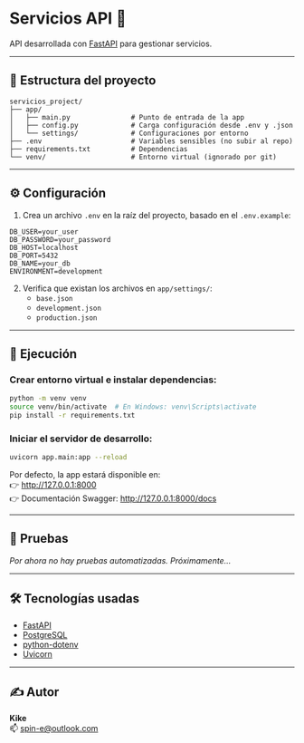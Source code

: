 
# Servicios API 🚀

API desarrollada con [FastAPI](https://fastapi.tiangolo.com/) para gestionar servicios.

---

## 🧱 Estructura del proyecto

```
servicios_project/
├── app/
│   ├── main.py               # Punto de entrada de la app
│   ├── config.py             # Carga configuración desde .env y .json
│   └── settings/             # Configuraciones por entorno
├── .env                      # Variables sensibles (no subir al repo)
├── requirements.txt          # Dependencias
└── venv/                     # Entorno virtual (ignorado por git)
```

---

## ⚙️ Configuración

1. Crea un archivo `.env` en la raíz del proyecto, basado en el `.env.example`:

```
DB_USER=your_user
DB_PASSWORD=your_password
DB_HOST=localhost
DB_PORT=5432
DB_NAME=your_db
ENVIRONMENT=development
```

2. Verifica que existan los archivos en `app/settings/`:
   - `base.json`
   - `development.json`
   - `production.json`

---

## 🚀 Ejecución

### Crear entorno virtual e instalar dependencias:

```bash
python -m venv venv
source venv/bin/activate  # En Windows: venv\Scripts\activate
pip install -r requirements.txt
```

### Iniciar el servidor de desarrollo:

```bash
uvicorn app.main:app --reload
```

Por defecto, la app estará disponible en:  
👉 http://127.0.0.1:8000  
👉 Documentación Swagger: http://127.0.0.1:8000/docs

---

## 🧪 Pruebas

*Por ahora no hay pruebas automatizadas. Próximamente...*

---

## 🛠 Tecnologías usadas

- [FastAPI](https://fastapi.tiangolo.com/)
- [PostgreSQL](https://www.postgresql.org/)
- [python-dotenv](https://pypi.org/project/python-dotenv/)
- [Uvicorn](https://www.uvicorn.org/)

---

## ✍️ Autor

**Kike**  
📫 spin-e@outlook.com
